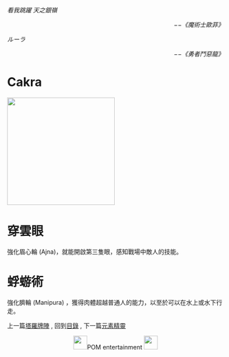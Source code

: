 *看我跳躍 天之銀嶺*  
<p align="right"><i>−−《魔術士歐菲》</i></p>

*ルーラ*  
<p align="right"><i>−−《勇者鬥惡龍》</i></p>

# Cakra
 <img src="https://github.com/PartiallyOrderedMagic/PartiallyOrderedMagic.github.io/raw/master/Setting/Ch2/Cakra/Cakra.svg" Width="250" />

# 穿雲眼
強化眉心輪 (Ajna)，就能開啟第三隻眼，感知戰場中敵人的技能。

# 蜉蝣術
強化臍輪 (Manipura) ，獲得肉體超越普通人的能力，以至於可以在水上或水下行走。

上一篇[塔羅牌陣](https://partiallyorderedmagic.github.io/Setting/Ch2/Tarot) ,
回到[目錄](https://partiallyorderedmagic.github.io/#ch-2-documentation) ,
下一篇[元素精靈](https://partiallyorderedmagic.github.io/Setting/Ch2/Elementals)


<p align="center"><img src="https://github.com/PartiallyOrderedMagic/PartiallyOrderedMagic.github.io/raw/master/Icon/Design/4Element.svg" Height="32" />POM entertainment <img src="https://github.com/PartiallyOrderedMagic/PartiallyOrderedMagic.github.io/raw/master/Icon/Transparent/POM.png" Height="32" /></p>
